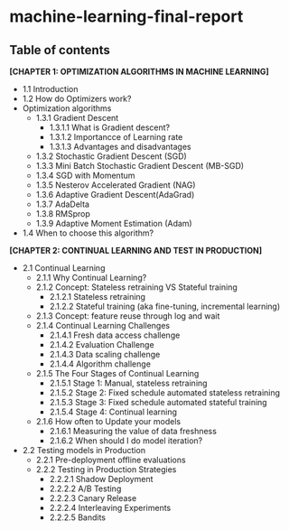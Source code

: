 # machine-learning-final-report
## Table of contents
**[CHAPTER 1: OPTIMIZATION ALGORITHMS IN MACHINE LEARNING]**
- 1.1 Introduction
- 1.2 How do Optimizers work?
- Optimization algorithms
  - 1.3.1 Gradient Descent
    - 1.3.1.1 What is Gradient descent?
    - 1.3.1.2 Importancce of Learning rate
    - 1.3.1.3 Advantages and disadvantages
  - 1.3.2 Stochastic Gradient Descent (SGD)
  - 1.3.3 Mini Batch Stochastic Gradient Descent (MB-SGD)
  - 1.3.4 SGD with Momentum
  - 1.3.5 Nesterov Accelerated Gradient (NAG)
  - 1.3.6 Adaptive Gradient Descent(AdaGrad)
  - 1.3.7 AdaDelta
  - 1.3.8 RMSprop
  - 1.3.9 Adaptive Moment Estimation (Adam)
- 1.4 When to choose this algorithm?
  
**[CHAPTER 2: CONTINUAL LEARNING AND TEST IN PRODUCTION]**
- 2.1 Continual Learning
  - 2.1.1 Why Continual Learning?
  - 2.1.2 Concept: Stateless retraining VS Stateful training
    - 2.1.2.1 Stateless retraining
    - 2.1.2.2 Stateful training (aka fine-tuning, incremental learning)
  - 2.1.3 Concept: feature reuse through log and wait
  - 2.1.4 Continual Learning Challenges
    - 2.1.4.1 Fresh data access challenge
    - 2.1.4.2 Evaluation Challenge
    - 2.1.4.3 Data scaling challenge
    - 2.1.4.4 Algorithm challenge
  - 2.1.5 The Four Stages of Continual Learning
    - 2.1.5.1 Stage 1: Manual, stateless retraining
    - 2.1.5.2 Stage 2: Fixed schedule automated stateless retraining
    - 2.1.5.3 Stage 3: Fixed schedule automated stateful training
    - 2.1.5.4 Stage 4: Continual learning
  - 2.1.6 How often to Update your models
    - 2.1.6.1 Measuring the value of data freshness
    - 2.1.6.2 When should I do model iteration?
- 2.2 Testing models in Production
  - 2.2.1 Pre-deployment offline evaluations
  - 2.2.2 Testing in Production Strategies
    - 2.2.2.1 Shadow Deployment
    - 2.2.2.2 A/B Testing
    - 2.2.2.3 Canary Release
    - 2.2.2.4 Interleaving Experiments
    - 2.2.2.5 Bandits
